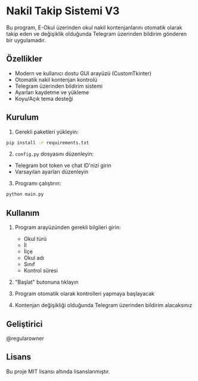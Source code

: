 # Nakil Takip Sistemi V3

Bu program, E-Okul üzerinden okul nakil kontenjanlarını otomatik olarak takip eden ve değişiklik olduğunda Telegram üzerinden bildirim gönderen bir uygulamadır.

## Özellikler

- Modern ve kullanıcı dostu GUI arayüzü (CustomTkinter)
- Otomatik nakil kontenjan kontrolü
- Telegram üzerinden bildirim sistemi
- Ayarları kaydetme ve yükleme
- Koyu/Açık tema desteği

## Kurulum

1. Gerekli paketleri yükleyin:

```bash
pip install -r requirements.txt
```

2. `config.py` dosyasını düzenleyin:

- Telegram bot token ve chat ID'nizi girin
- Varsayılan ayarları düzenleyin

3. Programı çalıştırın:

```bash
python main.py
```

## Kullanım

1. Program arayüzünden gerekli bilgileri girin:

   - Okul türü
   - İl
   - İlçe
   - Okul adı
   - Sınıf
   - Kontrol süresi
2. "Başlat" butonuna tıklayın
3. Program otomatik olarak kontrolleri yapmaya başlayacak
4. Kontenjan değişikliği olduğunda Telegram üzerinden bildirim alacaksınız

## Geliştirici

@regularowner

## Lisans

Bu proje MIT lisansı altında lisanslanmıştır.
